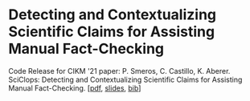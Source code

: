 # Detecting and Contextualizing Scientific Claims for Assisting Manual Fact-Checking
Code Release for CIKM '21 paper: P. Smeros, C. Castillo, K. Aberer. SciClops: Detecting and Contextualizing Scientific Claims for Assisting Manual Fact-Checking. [[pdf](https://psmeros.github.io/files/cikm2021.pdf), [slides](https://psmeros.github.io/files/cikm2021.pptx), [bib](https://psmeros.github.io/files/cikm2021.bib)]
